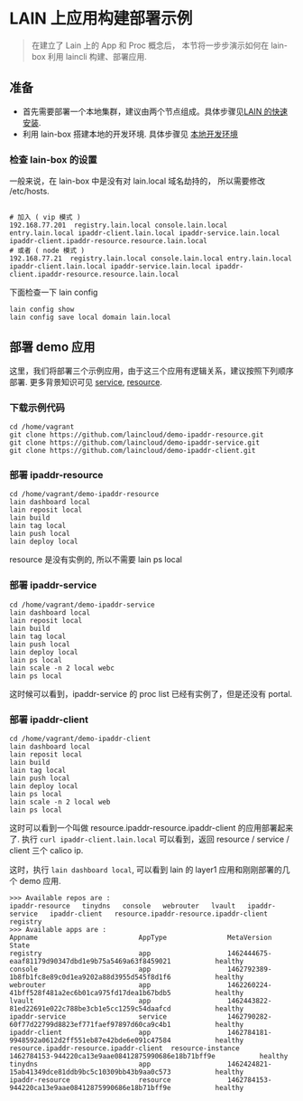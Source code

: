 # LAIN 上应用构建部署示例

>在建立了 Lain 上的 App 和 Proc 概念后，
本节将一步步演示如何在 lain-box 利用 laincli 构建、部署应用.

## 准备
- 首先需要部署一个本地集群，建议由两个节点组成。具体步骤见[LAIN 的快速安装](install.html).
- 利用 lain-box 搭建本地的开发环境. 具体步骤见 [本地开发环境](../usermanual/tour.md#本地开发环境)

### 检查 lain-box 的设置
一般来说，在 lain-box 中是没有对 lain.local 域名劫持的，
所以需要修改 /etc/hosts.
```

# 加入 ( vip 模式 )
192.168.77.201  registry.lain.local console.lain.local entry.lain.local ipaddr-client.lain.local ipaddr-service.lain.local ipaddr-client.ipaddr-resource.resource.lain.local
# 或者 ( node 模式 )
192.168.77.21  registry.lain.local console.lain.local entry.lain.local ipaddr-client.lain.local ipaddr-service.lain.local ipaddr-client.ipaddr-resource.resource.lain.local
```

下面检查一下 lain config
```
lain config show
lain config save local domain lain.local
```



## 部署 demo 应用
这里，我们将部署三个示例应用，由于这三个应用有逻辑关系，建议按照下列顺序部署. 
更多背景知识可见 [service](../usermanual/service.html), [resource](../usermanual/resource.html).

### 下载示例代码

```
cd /home/vagrant
git clone https://github.com/laincloud/demo-ipaddr-resource.git
git clone https://github.com/laincloud/demo-ipaddr-service.git
git clone https://github.com/laincloud/demo-ipaddr-client.git
```

### 部署 ipaddr-resource

```
cd /home/vagrant/demo-ipaddr-resource
lain dashboard local
lain reposit local
lain build
lain tag local
lain push local
lain deploy local
```

resource 是没有实例的, 所以不需要 lain ps local

### 部署 ipaddr-service

```
cd /home/vagrant/demo-ipaddr-service
lain dashboard local
lain reposit local
lain build
lain tag local
lain push local
lain deploy local
lain ps local
lain scale -n 2 local webc
lain ps local
```

这时候可以看到，ipaddr-service 的 proc list 已经有实例了，但是还没有 portal.

### 部署 ipaddr-client

```
cd /home/vagrant/demo-ipaddr-client
lain dashboard local
lain reposit local
lain build
lain tag local
lain push local
lain deploy local
lain ps local
lain scale -n 2 local web
lain ps local
```

这时可以看到一个叫做 resource.ipaddr-resource.ipaddr-client 的应用部署起来了.
执行 `curl ipaddr-client.lain.local` 可以看到，返回 resource / service / client 三个 calico ip.

这时，执行 `lain dashboard local`, 可以看到 lain 的 layer1 应用和刚刚部署的几个 demo 应用.

```
>>> Available repos are :
ipaddr-resource   tinydns   console   webrouter   lvault   ipaddr-service   ipaddr-client   resource.ipaddr-resource.ipaddr-client   registry
>>> Available apps are :
Appname                         AppType               MetaVersion                                                   State
registry                        app                   1462444675-eaaf81179d90347dbd1e9b75a5469a63f8459021           healthy
console                         app                   1462792389-1b8fb1fc8e89c0d1ea9202a88d3955d545f8d1f6           healthy
webrouter                       app                   1462260224-41bff528f481a2ec6b01ca975fd17dea1b67bdb5           healthy
lvault                          app                   1462443822-81ed22691e022c788be3cb1e5cc1259c54daafcd           healthy
ipaddr-service                  service               1462790282-60f77d22799d8823ef771faef97897d60ca9c4b1           healthy
ipaddr-client                   app                   1462784181-9948592a0612d2ff551eb87e42bde6e091c47584           healthy
resource.ipaddr-resource.ipaddr-client  resource-instance     1462784153-944220ca13e9aae08412875990686e18b71bff9e           healthy
tinydns                         app                   1462424821-15ab41349dce81ddb9bc5c10309bb43b9aa0c573           healthy
ipaddr-resource                 resource              1462784153-944220ca13e9aae08412875990686e18b71bff9e           healthy
```


